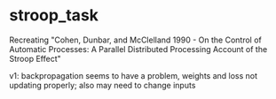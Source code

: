 # stroop_task
Recreating 
"Cohen, Dunbar, and McClelland 1990 - On the Control of Automatic Processes: A Parallel Distributed Processing Account of the Stroop Effect"

v1: backpropagation seems to have a problem, weights and loss not updating properly; also may need to change inputs
